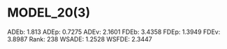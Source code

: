 # MODEL_20(3)

ADEb: 1.813
ADEp: 0.7275
ADEv: 2.1601
FDEb: 3.4358
FDEp: 1.3949
FDEv: 3.8987
Rank: 238
WSADE: 1.2528
WSFDE: 2.3447